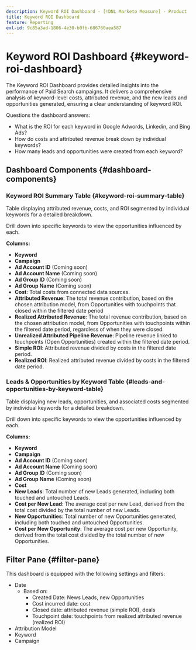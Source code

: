 ```yaml
---
description: Keyword ROI Dashboard - [!DNL Marketo Measure] - Product
title: Keyword ROI Dashboard
feature: Reporting
exl-id: 9c85a3ad-1806-4e30-b0fb-686760aea587
---
```

# Keyword ROI Dashboard {#keyword-roi-dashboard}

The Keyword ROI Dashboard provides detailed insights into the performance of Paid Search campaigns. It delivers a comprehensive analysis of keyword-level costs, attributed revenue, and the new leads and opportunities generated, ensuring a clear understanding of keyword ROI.

Questions the dashboard answers:

* What is the ROI for each keyword in Google Adwords, Linkedin, and Bing Ads?
* How do costs and attributed revenue break down by individual keywords?
* How many leads and opportunities were created from each keyword?

## Dashboard Components {#dashboard-components}

### Keyword ROI Summary Table {#keyword-roi-summary-table}

Table displaying attributed revenue, costs, and ROI segmented by individual keywords for a detailed breakdown.

Drill down into specific keywords to view the opportunities influenced by each.

**Columns:**

* **Keyword**
* **Campaign**
* **Ad Account ID** (Coming soon)
* **Ad Account Name** (Coming soon)
* **Ad Group ID** (Coming soon)
* **Ad Group Name** (Coming soon)  
* **Cost**: Total costs from connected data sources. 
* **Attributed Revenue**: The total revenue contribution, based on the chosen attribution model, from Opportunities with touchpoints that closed within the filtered date period
* **Realized Attributed Revenue**: The total revenue contribution, based on the chosen attribution model, from Opportunities with touchpoints within the filtered date period, regardless of when they were closed.
* **Unrealized Attributed Pipeline Revenue**: Pipeline revenue linked to touchpoints (Open Opportunities) created within the filtered date period.
* **Simple ROI**: Attributed revenue divided by costs in the filtered date period.
* **Realized ROI**: Realized attributed revenue divided by costs in the filtered date period.

### Leads & Opportunities by Keyword Table {#leads-and-opportunities-by-keyword-table}

Table displaying new leads, opportunities, and associated costs segmented by individual keywords for a detailed breakdown.

Drill down into specific keywords to view the opportunities influenced by each.

**Columns:**

* **Keyword**
* **Campaign**
* **Ad Account ID** (Coming soon)
* **Ad Account Name** (Coming soon)
* **Ad Group ID** (Coming soon)
* **Ad Group Name** (Coming soon)  
* **Cost**
* **New Leads**: Total number of new Leads generated, including both touched and untouched Leads.
* **Cost per New Lead**: The average cost per new Lead, derived from the total cost divided by the total number of new Leads.
* **New Opportunities**: Total number of new Opportunities generated, including both touched and untouched Opportunities.
* **Cost per New Opportunity**: The average cost per new Opportunity, derived from the total cost divided by the total number of new Opportunities.

## Filter Pane {#filter-pane}

This dashboard is equipped with the following settings and filters:

* Date 
  * Based on:
    * Created Date: News Leads, new Opportunities
    * Cost incurred date: cost
    * Closed date: attributed revenue (simple ROI), deals
    * Touchpoint date: touchpoints from realized attributed revenue (realized ROI)
* Attribution Model
* Keyword
* Campaign
